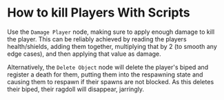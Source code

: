 # How to kill Players With Scripts

Use the `Damage Player` node, making sure to apply enough damage to kill the player. This can be reliably achieved by reading the players health/shields, adding them together, multiplying that by 2 (to smooth any edge cases), and then applying that value as damage.

Alternatively, the `Delete Object` node will delete the player's biped and register a death for them, putting them into the respawning state and causing them to respawn if their spawns are not blocked. As this deletes their biped, their ragdoll will disappear, jarringly.

